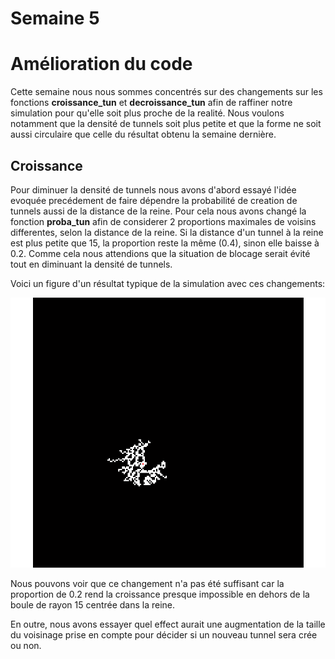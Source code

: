 # Semaine 5

# Amélioration du code

Cette semaine nous nous sommes concentrés sur des changements sur les fonctions __croissance_tun__ et __decroissance_tun__ afin de raffiner notre simulation pour qu'elle soit plus proche de la realité. Nous voulons notamment que la densité de tunnels soit plus petite et que la forme ne soit aussi circulaire que celle du résultat obtenu la semaine dernière.

## Croissance

Pour diminuer la densité de tunnels nous avons d'abord essayé l'idée evoquée precédement de faire dépendre la probabilité de creation de tunnels aussi de la distance de la reine. Pour cela nous avons changé la fonction __proba_tun__ afin de considerer 2 proportions maximales de voisins differentes, selon la distance de la reine. Si la distance d'un tunnel à la reine est plus petite que 15, la proportion reste la même (0.4), sinon elle baisse à 0.2. Comme cela nous attendions que la situation de blocage serait évité tout en diminuant la densité de tunnels. 

Voici un figure d'un résultat typique de la simulation avec ces changements:

<p align="center"><img src="https://github.com/Sawken/Anthill/blob/master/Images/formigas_visinhanca_4.png?raw=true" alt="Simmulation foumilière 2">
</p>

Nous pouvons voir que ce changement n'a pas été suffisant car la proportion de 0.2 rend la croissance presque impossible en dehors de la boule de rayon 15 centrée dans la reine. 

En outre, nous avons essayer quel effect aurait une augmentation de la taille du voisinage prise en compte pour décider si un nouveau tunnel sera crée ou non.  
